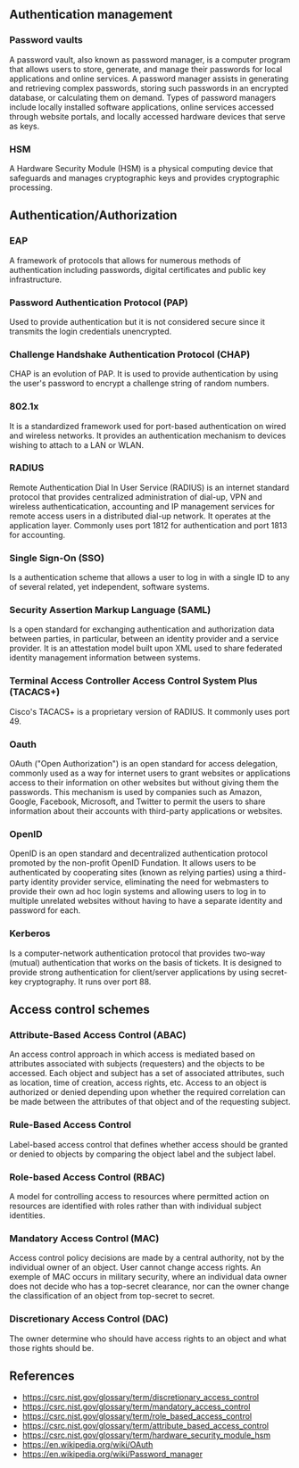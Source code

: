 ## Authentication management
### Password vaults
A password vault, also known as password manager, is a computer program that allows users to store, generate, and manage their passwords for local applications and online services. A password manager assists in generating and retrieving complex passwords, storing such passwords in an encrypted database, or calculating them on demand. Types of password managers include locally installed software applications, online services accessed through website portals, and locally accessed hardware devices that serve as keys.
### HSM
A Hardware Security Module (HSM) is a physical computing device that safeguards and manages cryptographic keys and provides cryptographic processing.

## Authentication/Authorization
### EAP
A framework of protocols that allows for numerous methods of authentication including passwords, digital certificates and public key infrastructure.
### Password Authentication Protocol (PAP)
Used to provide authentication but it is not considered secure since it transmits the login credentials unencrypted.
### Challenge Handshake Authentication Protocol (CHAP)
CHAP is an evolution of PAP. It is used to provide authentication by using the user's password to encrypt a challenge string of random numbers.
### 802.1x
It is a standardized framework used for port-based authentication on wired and wireless networks. It provides an authentication mechanism to devices wishing to attach to a LAN or WLAN.
### RADIUS
Remote Authentication Dial In User Service (RADIUS) is an internet standard protocol that provides centralized administration of dial-up, VPN and wireless authenticatication, accounting and IP management services for remote access users in a distributed dial-up network. It operates at the application layer. Commonly uses port 1812 for authentication and port 1813 for accounting.
### Single Sign-On (SSO)
Is a authentication scheme that allows a user to log in with a single ID to any of several related, yet independent, software systems.
### Security Assertion Markup Language (SAML)
Is a open standard for exchanging authentication and authorization data between parties, in particular, between an identity provider and a service provider. It is an attestation model built upon XML used to share federated identity management information between systems.
### Terminal Access Controller Access Control System Plus (TACACS+)
Cisco's TACACS+ is a proprietary version of RADIUS. It commonly uses port 49.
### Oauth
OAuth ("Open Authorization") is an open standard for access delegation, commonly used as a way for internet users to grant websites or applications access to their information on other websites but without giving them the passwords. This mechanism is used by companies such as Amazon, Google, Facebook, Microsoft, and Twitter to permit the users to share information about their accounts with third-party applications or websites.
### OpenID
OpenID is an open standard and decentralized authentication protocol promoted by the non-profit OpenID Fundation. It allows users to be authenticated by cooperating sites (known as relying parties) using a third-party identity provider service, eliminating the need for webmasters to provide their own ad hoc login systems and allowing users to log in to multiple unrelated websites without having to have a separate identity and password for each.
### Kerberos
Is a computer-network authentication protocol that provides two-way (mutual) authentication that works on the basis of tickets. It is designed to provide strong authentication for client/server applications by using secret-key cryptography. It runs over port 88.

## Access control schemes
### Attribute-Based Access Control (ABAC)
An access control approach in which access is mediated based on attributes associated with subjects (requesters) and the objects to be accessed. Each object and subject has a set of associated attributes, such as location, time of creation, access rights, etc. Access to an object is authorized or denied depending upon whether the required correlation can be made between the attributes of that object and of the requesting subject.
### Rule-Based Access Control
Label-based access control that defines whether access should be granted or denied to objects by comparing the object label and the subject label.
### Role-based Access Control (RBAC)
A model for controlling access to resources where permitted action on resources are identified with roles rather than with individual subject identities.
### Mandatory Access Control (MAC)
Access control policy decisions are made by a central authority, not by the individual owner of an object. User cannot change access rights. An exemple of MAC occurs in military security, where an individual data owner does not decide who has a top-secret clearance, nor can the owner change the classification of an object from top-secret to secret.
### Discretionary Access Control (DAC)
The owner determine who should have access rights to an object and what those rights should be.

## References
- https://csrc.nist.gov/glossary/term/discretionary_access_control
- https://csrc.nist.gov/glossary/term/mandatory_access_control
- https://csrc.nist.gov/glossary/term/role_based_access_control
- https://csrc.nist.gov/glossary/term/attribute_based_access_control
- https://csrc.nist.gov/glossary/term/hardware_security_module_hsm
- https://en.wikipedia.org/wiki/OAuth
- https://en.wikipedia.org/wiki/Password_manager
